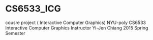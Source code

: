 # CS6533_ICG
cousre project ( Interactive Computer Graphics)
NYU-poly 
CS6533 Interactive Computer Graphics
Instructor  Yi-Jen Chiang
2015 Spring Semester
